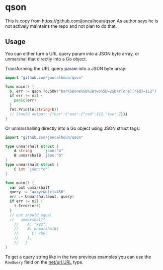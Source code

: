 # qson

This is copy from https://github.com/joncalhoun/qson
As author says he is not actively maintains the repo and not plan to do that.

## Usage

You can either turn a URL query param into a JSON byte array, or unmarshal that directly into a Go object.

Transforming the URL query param into a JSON byte array:

```go
import "github.com/joncalhoun/qson"

func main() {
  b, err := qson.ToJSON("bar%5Bone%5D%5Btwo%5D=2&bar[one][red]=112")
  if err != nil {
    panic(err)
  }
  fmt.Println(string(b))
  // Should output: {"bar":{"one":{"red":112,"two":2}}}
}
```

Or unmarshalling directly into a Go object using JSON struct tags:

```go
import "github.com/joncalhoun/qson"

type unmarshalT struct {
	A string     `json:"a"`
	B unmarshalB `json:"b"`
}
type unmarshalB struct {
	C int `json:"c"`
}

func main() {
  var out unmarshalT
  query := "a=xyz&b[c]=456"
  err := Unmarshal(&out, query)
  if err != nil {
  	t.Error(err)
  }
  // out should equal
  //   unmarshalT{
	// 	  A: "xyz",
	// 	  B: unmarshalB{
	// 	  	C: 456,
	// 	  },
	//   }
}
```

To get a query string like in the two previous examples you can use the `RawQuery` field on the [net/url.URL](https://golang.org/pkg/net/url/#URL) type.
